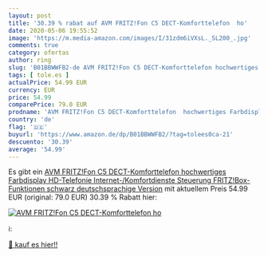 ```yaml
---
layout: post
title: '30.39 % rabat auf AVM FRITZ!Fon C5 DECT-Komforttelefon  ho'
date: 2020-05-06 19:55:52
image: 'https://m.media-amazon.com/images/I/31zdm6iVXsL._SL200_.jpg'
comments: true
category: ofertas
author: ring
slug: 'B01BBWWFB2-de AVM FRITZ!Fon C5 DECT-Komforttelefon hochwertiges...'
tags: [ tole.es ]
actualPrice: 54.99 EUR
currency: EUR
price: 54.99
comparePrice: 79.0 EUR
prodname: 'AVM FRITZ!Fon C5 DECT-Komforttelefon  hochwertiges Farbdisplay  HD-Telefonie  Internet-/Komfortdienste  Steuerung FRITZ!Box-Funktionen  schwarz  deutschsprachige Version'
country: 'de'
flag: '🇩🇪'
buyurl: 'https://www.amazon.de/dp/B01BBWWFB2/?tag=tolees0ca-21'
descuento: '30.39'
average: '54.99'
---
```


Es gibt ein [AVM FRITZ!Fon C5 DECT-Komforttelefon  hochwertiges Farbdisplay  HD-Telefonie  Internet-/Komfortdienste  Steuerung FRITZ!Box-Funktionen  schwarz  deutschsprachige Version](https://www.amazon.de/dp/B01BBWWFB2/?tag=tolees0ca-21) mit aktuellem Preis 54.99 EUR (original: 79.0 EUR) 30.39 % Rabatt hier:

[![AVM FRITZ!Fon C5 DECT-Komforttelefon  ho](https://m.media-amazon.com/images/I/31zdm6iVXsL._SL200_.jpg)](https://www.amazon.de/dp/B01BBWWFB2/?tag=tolees0ca-21)

ℹ️:


[🛒 kauf es hier!!](https://www.amazon.de/dp/B01BBWWFB2/?tag=tolees0ca-21)
